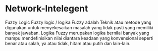 # Network-Intelegent
Fuzzy Logic
Fuzzy logic / logika Fuzzy adalah Teknik atau metode yang digunakan untuk menyekesaikan masalah yang tidak pasti yang memiliki banyak jawaban. Logika Fuzzy merupakan logika bernilai banyak yang mampu mendefinisikan nilai diantara keadaan yang konvensional seperti benar atau salah, ya atau tidak, hitam atau putih dan lain-lain. 
